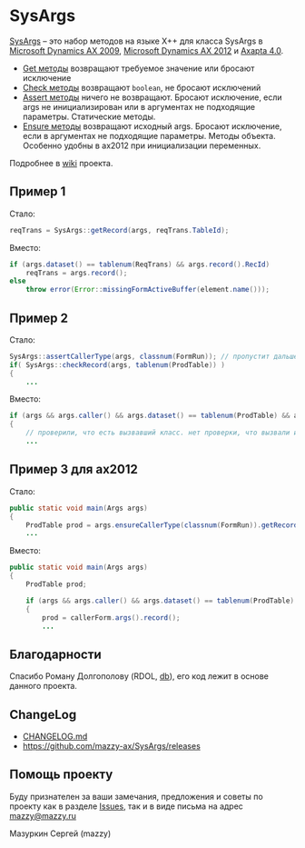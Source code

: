 # SysArgs

[project]:https://github.com/mazzy-ax/SysArgs
[license]:https://github.com/mazzy-ax/SysArgs/blob/master/LICENSE

[SysArgs][project] &ndash; это набор методов на языке X++ для класса SysArgs в [Microsoft Dynamics AX 2009](ax2009), [Microsoft Dynamics AX 2012](ax2012) и [Axapta 4.0](ax4).

* [Get методы](https://github.com/mazzy-ax/SysArgs/wiki/Get-methods) возвращают требуемое значение или бросают исключение
* [Check методы](https://github.com/mazzy-ax/SysArgs/wiki/Check-methods) возвращают `boolean`, не бросают исключений
* [Assert методы](https://github.com/mazzy-ax/SysArgs/wiki/Assert-methods) ничего не возвращают. Бросают исключение, если args не инициализирован или в аргументах не подходящие параметры. Статические методы.
* [Ensure методы](https://github.com/mazzy-ax/SysArgs/wiki/Ensure-methods) возвращают исходный args. Бросают исключение, если в аргументах не подходящие параметры. Методы объекта. Особенно удобны в ax2012 при инициализации переменных.

Подробнее в [wiki](https://github.com/mazzy-ax/SysArgs/wiki) проекта.

## Пример 1

Стало:

```java
reqTrans = SysArgs::getRecord(args, reqTrans.TableId);
```

Вместо:

```java
if (args.dataset() == tablenum(ReqTrans) && args.record().RecId)
    reqTrans = args.record();
else
    throw error(Error::missingFormActiveBuffer(element.name()));
```

## Пример 2

Стало:

```java
SysArgs::assertCallerType(args, classnum(FormRun)); // пропустит дальше, только если вызвали из формы. Иначе бросит исключение.
if( SysArgs::checkRecord(args, tablenum(ProdTable)) )
{
    ...
```

Вместо:

```java
if (args && args.caller() && args.dataset() == tablenum(ProdTable) && args.record().RecId)
{
    // проверили, что есть вызвавший класс. нет проверки, что вызвали именно из формы
    ...
```

## Пример 3 для ax2012

Стало:

```java
public static void main(Args args)
{
    ProdTable prod = args.ensureCallerType(classnum(FormRun)).getRecord(tablenum(ProdTable));
    ...
```

Вместо:

```java
public static void main(Args args)
{
    ProdTable prod;

    if (args && args.caller() && args.dataset() == tablenum(ProdTable) && args.record().RecId)
    {
        prod = callerForm.args().record();
        ...
```

## Благодарности

Спасибо Роману Долгополову (RDOL, [db](https://axforum.info/forums/member.php?u=2836)), его код лежит в основе данного проекта.

## ChangeLog

* [CHANGELOG.md](CHANGELOG.md)
* <https://github.com/mazzy-ax/SysArgs/releases>

## Помощь проекту

Буду признателен за ваши замечания, предложения и советы по проекту как в разделе [Issues](https://github.com/mazzy-ax/SysEnumerators/issues), так и в виде письма на адрес <mazzy@mazzy.ru>

Мазуркин Сергей (mazzy)